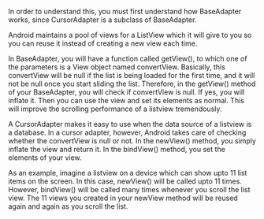 In order to understand this, you must first understand how BaseAdapter works, since CursorAdapter is a subclass of BaseAdapter.

Android maintains a pool of views for a ListView which it will give to you so you can reuse it instead of creating a new view each time.

In BaseAdapter, you will have a function called getView(), to which one of the parameters is a View object named convertView. Basically, this convertView will be null if the list is being loaded for the first time, and it will not be null once you start sliding the list. Therefore, in the getView() method of your BaseAdapter, you will check if convertView is null. If yes, you will inflate it. Then you can use the view and set its elements as normal. This will improve the scrolling performance of a listview tremendously.

A CursorAdapter makes it easy to use when the data source of a listview is a database. In a cursor adapter, however, Android takes care of checking whether the convertView is null or not. In the newView() method, you simply inflate the view and return it. In the bindView() method, you set the elements of your view.

As an example, imagine a listview on a device which can show upto 11 list items on the screen. In this case, newView() will be called upto 11 times. However, bindView() will be called many times whenever you scroll the list view. The 11 views you created in your newView method will be reused again and again as you scroll the list.

